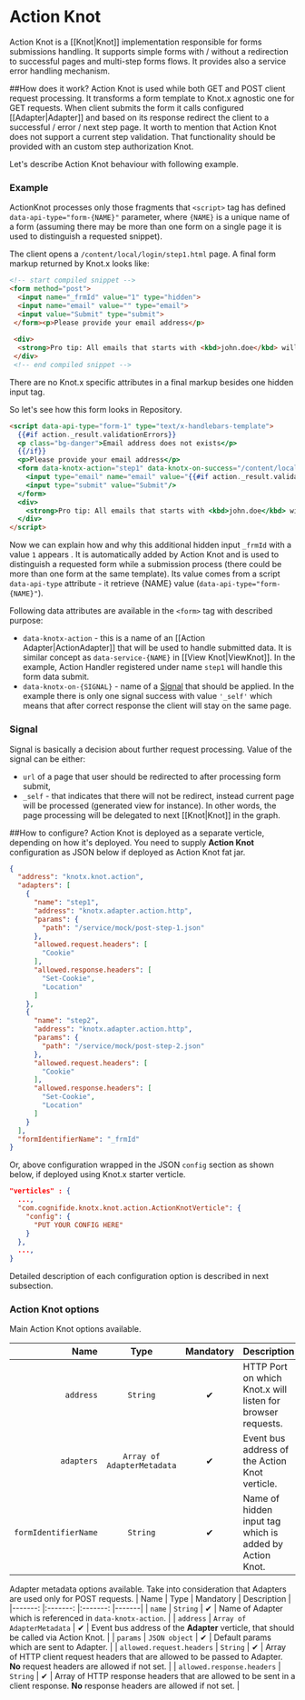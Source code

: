 # Action Knot
Action Knot is a [[Knot|Knot]] implementation responsible for forms submissions handling. It supports simple 
forms with / without a redirection to successful pages and multi-step forms flows. It provides also 
a service error handling mechanism. 

##How does it work?
Action Knot is used while both GET and POST client request processing. It transforms a form template 
to Knot.x agnostic one for GET requests. When client submits the form it calls configured [[Adapter|Adapter]]
and based on its response redirect the client to a successful / error / next step page. It worth to 
mention that Action Knot does not support a current step validation. That functionality should be 
provided with an custom step authorization Knot.

Let's describe Action Knot behaviour with following example.

### Example
ActionKnot processes only those fragments that `<script>` tag has defined `data-api-type="form-{NAME}"` parameter, 
where `{NAME}` is a unique name of a form (assuming there may be more than one form on a single page 
it is used to distinguish a requested snippet).

The client opens a `/content/local/login/step1.html` page. A final form markup returned by Knot.x looks like:
```html
<!-- start compiled snippet -->  
<form method="post">
  <input name="_frmId" value="1" type="hidden"> 
  <input name="email" value="" type="email"> 
  <input value="Submit" type="submit"> 
 </form><p>Please provide your email address</p> 
  
 <div> 
  <strong>Pro tip: All emails that starts with <kbd>john.doe</kbd> will be accepted.</strong> 
 </div>
 <!-- end compiled snippet -->
```
There are no Knot.x specific attributes in a final markup besides one hidden input tag. 

So let's see how this form looks in Repository.
```html
<script data-api-type="form-1" type="text/x-handlebars-template">
  {{#if action._result.validationErrors}}
  <p class="bg-danger">Email address does not exists</p>
  {{/if}}
  <p>Please provide your email address</p>
  <form data-knotx-action="step1" data-knotx-on-success="/content/local/login/step2.html" data-knotx-on-error="_self" method="post">
    <input type="email" name="email" value="{{#if action._result.validationError}} {{action._result.form.email}} {{/if}}" />
    <input type="submit" value="Submit"/>
  </form>
  <div>
    <strong>Pro tip: All emails that starts with <kbd>john.doe</kbd> will be accepted.</strong>
  </div>
</script>
```
Now we can explain how and why this additional hidden input `_frmId` with a value `1` appears . It
is automatically added by Action Knot and is used to distinguish a requested form while a submission process 
(there could be more than one form at the same template). Its value comes from a script `data-api-type`
attribute - it retrieve {NAME} value (`data-api-type="form-{NAME}"`).

Following data attributes are available in the `<form>` tag with described purpose:
- `data-knotx-action` - this is a name of an [[Action Adapter|ActionAdapter]] that will be used to handle submitted data. 
It is similar concept as `data-service-{NAME}` in [[View Knot|ViewKnot]]. In the example, 
Action Handler registered under name `step1` will handle this form data submit.
- `data-knotx-on-{SIGNAL}` - name of a [Signal](#Signal) that should be applied. In the example 
there is only one signal success with value `'_self'` which means that after correct response the client
will stay on the same page.

### Signal
Signal is basically a decision about further request processing. Value of the signal can be either:
- `url` of a page that user should be redirected to after processing form submit,
- `_self` - that indicates that there will not be redirect, instead current page will be processed (generated view for instance). 
In other words, the page processing will be delegated to next [[Knot|Knot]] in the graph.

##How to configure?
Action Knot is deployed as a separate verticle, depending on how it's deployed. You need to supply 
**Action Knot** configuration as JSON below if deployed as Action Knot fat jar.
```json
{
  "address": "knotx.knot.action",
  "adapters": [
    {
      "name": "step1",
      "address": "knotx.adapter.action.http",
      "params": {
        "path": "/service/mock/post-step-1.json"
      },
      "allowed.request.headers": [
        "Cookie"
      ],
      "allowed.response.headers": [
        "Set-Cookie",
        "Location"
      ]
    },
    {
      "name": "step2",
      "address": "knotx.adapter.action.http",
      "params": {
        "path": "/service/mock/post-step-2.json"
      },
      "allowed.request.headers": [
        "Cookie"
      ],
      "allowed.response.headers": [
        "Set-Cookie",
        "Location"
      ]
    }
  ],
  "formIdentifierName": "_frmId"
}
```
Or, above configuration wrapped in the JSON `config` section as shown below, if deployed using Knot.x 
starter verticle.
```json
"verticles" : {
  ...,
  "com.cognifide.knotx.knot.action.ActionKnotVerticle": {
    "config": {
      "PUT YOUR CONFIG HERE"
    }
  },
  ...,
}
```
Detailed description of each configuration option is described in next subsection.

### Action Knot options

Main Action Knot options available.

| Name                        | Type                                | Mandatory      | Description  |
|-------:                     |:-------:                            |:-------:       |-------|
| `address`                   | `String`                            | &#10004;       | HTTP Port on which Knot.x will listen for browser requests. |
| `adapters`                  | `Array of AdapterMetadata`          | &#10004;       | Event bus address of the Action Knot verticle.|
| `formIdentifierName`        | `String`                            | &#10004;       | Name of hidden input tag which is added by Action Knot. |

Adapter metadata options available. Take into consideration that Adapters are used only for POST requests.
| Name                        | Type                                | Mandatory      | Description  |
|-------:                     |:-------:                            |:-------:       |-------|
| `name`                      | `String`                            | &#10004;       | Name of Adapter which is referenced in `data-knotx-action`. |
| `address`                   | `Array of AdapterMetadata`          | &#10004;       | Event bus address of the **Adapter** verticle, that should be called via Action Knot. |
| `params`                    | `JSON object`                       | &#10004;       | Default params which are sent to Adapter. |
| `allowed.request.headers`   | `String`                            | &#10004;       | Array of HTTP client request headers that are allowed to be passed to Adapter. **No** request headers are allowed if not set. |
| `allowed.response.headers`  | `String`                            | &#10004;       | Array of HTTP response headers that are allowed to be sent in a client response. **No** response headers are allowed if not set. |
